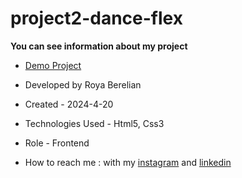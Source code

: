 # project2-dance-flex


**You can see information about my project**



- [Demo Project]()

- Developed by Roya Berelian

- Created - 2024-4-20

- Technologies Used - Html5, Css3

- Role - Frontend

- How to reach me : with my [instagram](https://www.instagram.com/berelian.web) and [linkedin](https://www.linkedin.com/in/RoyaBerelian)

